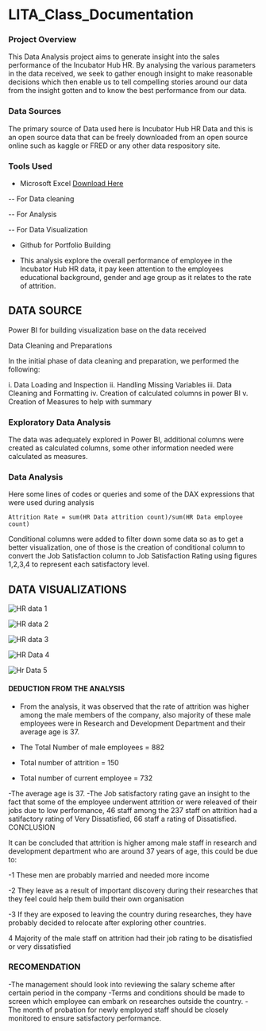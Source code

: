 # LITA_Class_Documentation

### Project Overview
This Data Analysis project aims to generate insight into the sales performance of the Incubator Hub HR. By analysing the various parameters in the data received, we seek to gather enough insight to make reasonable decisions which then enable us to tell compelling stories around our data from the insight gotten and to know the best performance from our data.

### Data Sources
The primary source of Data used here is Incubator Hub HR Data and this is an open source data that can be freely downloaded from an open source online such as kaggle or FRED or any other data respository site.

### Tools Used
- Microsoft Excel [Download Here](https://www.microsoft.com)

-- For Data cleaning

-- For Analysis

-- For Data Visualization

- Github for Portfolio Building

- This analysis explore the overall performance of employee in the Incubator Hub HR data, it pay keen attention to the employees educational background, gender and age group as it relates to the rate of attrition.


 ## DATA SOURCE
        
   
Power BI for building visualization base on the data received

Data Cleaning and Preparations

In the initial phase of data cleaning and preparation, we performed the following:

i.   Data Loading and Inspection
ii.  Handling Missing Variables
iii. Data Cleaning and Formatting
iv.  Creation of calculated columns in power BI
v.   Creation of Measures to help with summary

### Exploratory Data Analysis

The data was adequately explored in Power BI, additional columns were created as calculated columns, some other information needed were calculated as measures.


### Data Analysis

Here some lines of codes or queries and some of the DAX expressions that were used during analysis

```Attrition Rate = sum(HR Data attrition count)/sum(HR Data employee count) ```

 Conditional columns were added to filter down some data so as to get a better visualization, one of those is the creation of conditional column to convert the Job Satisfaction column to Job Satisfaction Rating using figures 1,2,3,4 to represent each satisfactory level.

 ## DATA VISUALIZATIONS

 
![HR data 1](https://github.com/user-attachments/assets/63d3ef18-8b4b-4b4d-97a8-13d6de06e483)

![HR data 2](https://github.com/user-attachments/assets/ae44467d-66d4-4297-9649-9b8234973d95)

![HR data 3](https://github.com/user-attachments/assets/b487e490-c3de-4692-9a43-43314157dce1)

![HR  Data 4](https://github.com/user-attachments/assets/2167f6d3-56f7-4fb2-815a-8a24f7b1850a)

![Hr Data 5](https://github.com/user-attachments/assets/c604248b-cb55-46c2-adb9-caeef876dfcf)


#### DEDUCTION FROM THE ANALYSIS

- From the analysis, it was observed that the rate of attrition was higher among the male members of the company, also majority of these male employees were in Research and Development Department and their average age is 37. 

- The Total Number of male employees = 882

- Total number of attrition = 150

- Total number of current employee = 732

-The average age is 37. -The Job satisfactory rating gave an insight to the fact that some of the employee underwent attrition or were releaved of their jobs due to low performance, 46 staff among the 237 staff on attrition had a satifactory rating of Very Dissatisfied, 66 staff a rating of Dissatisfied.
CONCLUSION

It can be concluded that attrition is higher among male staff in research and development department who are around 37 years of age, this could be due to:

-1 These men are probably married and needed more income 

-2 They leave as a result of important discovery during their researches that they feel could help them build their own organisation 

-3 If they are exposed to leaving the country during researches, they have probably decided to relocate after exploring other countries. 

 4 Majority of the male staff on attrition had their job rating to be disatisfied or very dissatisfied

### RECOMENDATION
-The management should look into reviewing the salary scheme after certain period in the company -Terms and conditions should be made to screen which employee can embark on researches outside the country. -The month of probation for newly employed staff should be closely monitored to ensure satisfactory performance.
